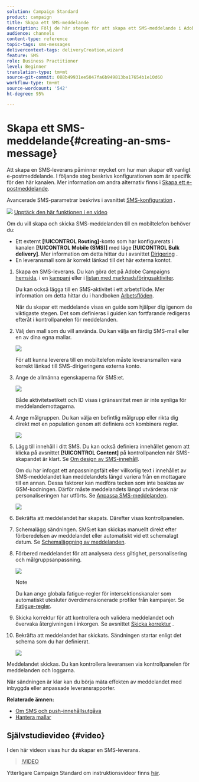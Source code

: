 ```yaml
---
solution: Campaign Standard
product: campaign
title: Skapa ett SMS-meddelande
description: Följ de här stegen för att skapa ett SMS-meddelande i Adobe Campaign.
audience: channels
content-type: reference
topic-tags: sms-messages
delivercontext-tags: deliveryCreation,wizard
feature: SMS
role: Business Practitioner
level: Beginner
translation-type: tm+mt
source-git-commit: 088b49931ee5047fa6b949813ba17654b1e10d60
workflow-type: tm+mt
source-wordcount: '542'
ht-degree: 95%

---
```



# Skapa ett SMS-meddelande{#creating-an-sms-message}

Att skapa en SMS-leverans påminner mycket om hur man skapar ett vanligt e-postmeddelande. I följande steg beskrivs konfigurationen som är specifik för den här kanalen. Mer information om andra alternativ finns i [Skapa ett e-postmeddelande](../../channels/using/creating-an-email.md).

Avancerade SMS-parametrar beskrivs i avsnittet [SMS-konfiguration](../../administration/using/configuring-sms-channel.md) .

![](assets/do-not-localize/how-to-video.png) [Upptäck den här funktionen i en video](#video)

Om du vill skapa och skicka SMS-meddelanden till en mobiltelefon behöver du:

* Ett externt **[!UICONTROL Routing]**-konto som har konfigurerats i kanalen **[!UICONTROL Mobile (SMS)]** med läge **[!UICONTROL Bulk delivery]**. Mer information om detta hittar du i avsnittet [Dirigering](../../administration/using/configuring-sms-channel.md#defining-an-sms-routing) .
* En leveransmall som är korrekt länkad till det här externa kontot.

1. Skapa en SMS-leverans. Du kan göra det på Adobe Campaigns [hemsida](../../start/using/interface-description.md#home-page), i en [kampanj](../../start/using/marketing-activities.md#creating-a-marketing-activity) eller i [ listan med marknadsföringsaktiviter](../../start/using/programs-and-campaigns.md#creating-a-campaign).

   Du kan också lägga till en SMS-aktivitet i ett arbetsflöde. Mer information om detta hittar du i handboken [Arbetsflöden](../../automating/using/sms-delivery.md).

   När du skapar ett meddelande visas en guide som hjälper dig igenom de viktigaste stegen. Det som definieras i guiden kan fortfarande redigeras efteråt i kontrollpanelen för meddelanden.

1. Välj den mall som du vill använda. Du kan välja en färdig SMS-mall eller en av dina egna mallar.

   ![](assets/sms_creation_1.png)

   För att kunna leverera till en mobiltelefon måste leveransmallen vara korrekt länkad till SMS-dirigeringens externa konto.

1. Ange de allmänna egenskaperna för SMS:et.

   ![](assets/sms_creation_2.png)

   Både aktivitetsetikett och ID visas i gränssnittet men är inte synliga för meddelandemottagarna.

1. Ange målgruppen. Du kan välja en befintlig målgrupp eller rikta dig direkt mot en population genom att definiera och kombinera regler.

   ![](assets/sms_creation_3.png)

1. Lägg till innehåll i ditt SMS. Du kan också definiera innehållet genom att klicka på avsnittet **[!UICONTROL Content]** på kontrollpanelen när SMS-skapandet är klart. Se [Om design av SMS-innehåll](../../channels/using/about-sms-and-push-content-design.md).

   Om du har infogat ett anpassningsfält eller villkorlig text i innehållet av SMS-meddelandet kan meddelandets längd variera från en mottagare till en annan. Dessa faktorer kan medföra tecken som inte beaktas av GSM-kodningen. Därför måste meddelandets längd utvärderas när personaliseringen har utförts. Se [Anpassa SMS-meddelanden](../../channels/using/personalizing-sms-messages.md).

   ![](assets/sms_creation_4.png)

1. Bekräfta att meddelandet har skapats. Därefter visas kontrollpanelen.
1. Schemalägg sändningen. SMS:et kan skickas manuellt direkt efter förberedelsen av meddelandet eller automatiskt vid ett schemalagt datum. Se [Schemaläggning av meddelanden](../../sending/using/about-scheduling-messages.md).
1. Förbered meddelandet för att analysera dess giltighet, personalisering och målgruppsanpassning.

   ![](assets/sms_creation_6.png)

   >[!NOTE]
   >
   >Du kan ange globala fatigue-regler för intersektionskanaler som automatiskt utesluter överdimensionerade profiler från kampanjer. Se [Fatigue-regler](../../sending/using/fatigue-rules.md).

1. Skicka korrektur för att kontrollera och validera meddelandet och övervaka återgivningen i inkorgen. Se avsnittet [Skicka korrektur](../../sending/using/sending-proofs.md) .
1. Bekräfta att meddelandet har skickats. Sändningen startar enligt det schema som du har definierat.

   ![](assets/sms_creation_7.png)

Meddelandet skickas. Du kan kontrollera leveransen via kontrollpanelen för meddelanden och loggarna.

När sändningen är klar kan du börja mäta effekten av meddelandet med inbyggda eller anpassade leveransrapporter.

**Relaterade ämnen:**

* [Om SMS och push-innehållsutgåva](../../channels/using/about-sms-and-push-content-design.md)
* [Hantera mallar](../../start/using/marketing-activity-templates.md)

## Självstudievideo {#video}

I den här videon visas hur du skapar en SMS-leverans.

>[!VIDEO](https://video.tv.adobe.com/v/25265/?quality=12)

Ytterligare Campaign Standard om instruktionsvideor finns [här](https://experienceleague.adobe.com/docs/campaign-standard-learn/tutorials/overview.html?lang=sv).
